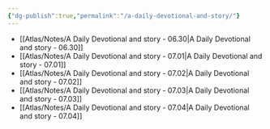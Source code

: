 ```yaml
---
{"dg-publish":true,"permalink":"/a-daily-devotional-and-story/"}
---
```



- [[Atlas/Notes/A Daily Devotional and story - 06.30\|A Daily Devotional and story - 06.30]]
- [[Atlas/Notes/A Daily Devotional and story - 07.01\|A Daily Devotional and story - 07.01]]
- [[Atlas/Notes/A Daily Devotional and story - 07.02\|A Daily Devotional and story - 07.02]]
- [[Atlas/Notes/A Daily Devotional and story - 07.03\|A Daily Devotional and story - 07.03]]
- [[Atlas/Notes/A Daily Devotional and story - 07.04\|A Daily Devotional and story - 07.04]]